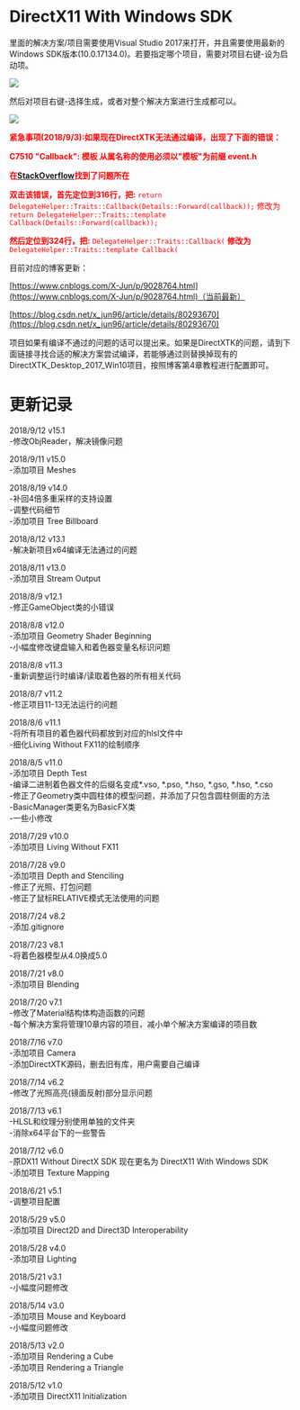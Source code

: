 # DirectX11 With Windows SDK

里面的解决方案/项目需要使用Visual Studio 2017来打开，并且需要使用最新的Windows SDK版本(10.0.17134.0)。若要指定哪个项目，需要对项目右键-设为启动项。

![](https://github.com/MKXJun/DirectX11-With-Windows-SDK/blob/master/MarkdownFiles/001.jpg)

然后对项目右键-选择生成，或者对整个解决方案进行生成都可以。

![](https://github.com/MKXJun/DirectX11-With-Windows-SDK/blob/master/MarkdownFiles/002.jpg)

<font color="#ff0000">**紧急事项(2018/9/3):如果现在DirectXTK无法通过编译，出现了下面的错误：**</font>

<font color="#ff0000">**C7510 "Callback": 模板 从属名称的使用必须以"模板"为前缀 event.h**</font>

<font color="#ff0000">**在**[**StackOverflow**](https://stackoverflow.com/questions/51864528/update-visual-studio-2017-now-getting-compile-error-c7510-callback-use-of-d)**找到了问题所在**</font>

<font color="#ff0000">**双击该错误，首先定位到316行，把:** `return DelegateHelper::Traits::Callback(Details::Forward(callback));` 修改为 `return DelegateHelper::Traits::template Callback(Details::Forward(callback));`</font>

<font color="#ff0000">**然后定位到324行，把:** `DelegateHelper::Traits::Callback(` **修改为** `DelegateHelper::Traits::template Callback(`</font>




目前对应的博客更新：

[https://www.cnblogs.com/X-Jun/p/9028764.html](https://www.cnblogs.com/X-Jun/p/9028764.html)（当前最新）

[https://blog.csdn.net/x_jun96/article/details/80293670](https://blog.csdn.net/x_jun96/article/details/80293670)

项目如果有编译不通过的问题的话可以提出来。如果是DirectXTK的问题，请到下面链接寻找合适的解决方案尝试编译，若能够通过则替换掉现有的DirectXTK_Desktop_2017_Win10项目，按照博客第4章教程进行配置即可。

# 更新记录
2018/9/12 v15.1</br>
-修改ObjReader，解决镜像问题

2018/9/11 v15.0</br>
-添加项目 Meshes

2018/8/19 v14.0</br>
-补回4倍多重采样的支持设置</br>
-调整代码细节</br>
-添加项目 Tree Billboard

2018/8/12 v13.1</br>
-解决新项目x64编译无法通过的问题

2018/8/11 v13.0</br>
-添加项目 Stream Output

2018/8/9 v12.1</br>
-修正GameObject类的小错误

2018/8/8 v12.0</br>
-添加项目 Geometry Shader Beginning</br>
-小幅度修改键盘输入和着色器变量名标识问题

2018/8/8 v11.3</br>
-重新调整运行时编译/读取着色器的所有相关代码

2018/8/7 v11.2</br>
-修正项目11-13无法运行的问题

2018/8/6 v11.1</br>
-将所有项目的着色器代码都放到对应的hlsl文件中</br>
-细化Living Without FX11的绘制顺序

2018/8/5 v11.0</br>
-添加项目 Depth Test</br>
-编译二进制着色器文件的后缀名变成*.vso, *.pso, *.hso, *.gso, *.hso, *.cso</br>
-修正了Geometry类中圆柱体的模型问题，并添加了只包含圆柱侧面的方法</br>
-BasicManager类更名为BasicFX类</br>
-一些小修改

2018/7/29 v10.0</br>
-添加项目 Living Without FX11

2018/7/28 v9.0</br>
-添加项目 Depth and Stenciling</br>
-修正了光照、打包问题</br>
-修正了鼠标RELATIVE模式无法使用的问题

2018/7/24 v8.2</br>
-添加.gitignore

2018/7/23 v8.1</br>
-将着色器模型从4.0换成5.0

2018/7/21 v8.0</br>
-添加项目 Blending

2018/7/20 v7.1</br>
-修改了Material结构体构造函数的问题</br>
-每个解决方案将管理10章内容的项目，减小单个解决方案编译的项目数

2018/7/16 v7.0</br>
-添加项目 Camera</br>
-添加DirectXTK源码，删去旧有库，用户需要自己编译

2018/7/14 v6.2</br>
-修改了光照高亮(镜面反射)部分显示问题

2018/7/13 v6.1</br>
-HLSL和纹理分别使用单独的文件夹</br>
-消除x64平台下的一些警告

2018/7/12 v6.0</br>
-原DX11 Without DirectX SDK 现在更名为 DirectX11 With Windows SDK</br>
-添加项目 Texture Mapping

2018/6/21 v5.1</br>
-调整项目配置

2018/5/29 v5.0</br>
-添加项目 Direct2D and Direct3D Interoperability

2018/5/28 v4.0</br>
-添加项目 Lighting

2018/5/21 v3.1</br>
-小幅度问题修改

2018/5/14 v3.0</br>
-添加项目 Mouse and Keyboard</br>
-小幅度问题修改

2018/5/13 v2.0</br>
-添加项目 Rendering a Cube</br>
-添加项目 Rendering a Triangle

2018/5/12 v1.0</br>
-添加项目 DirectX11 Initialization


